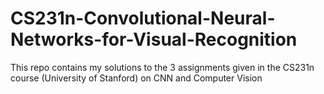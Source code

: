 # CS231n-Convolutional-Neural-Networks-for-Visual-Recognition
This repo contains my solutions to the 3 assignments given in the CS231n course (University of Stanford) on CNN and Computer Vision
